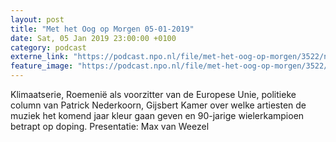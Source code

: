 ```yaml
---
layout: post
title: "Met het Oog op Morgen 05-01-2019"
date: Sat, 05 Jan 2019 23:00:00 +0100
category: podcast
externe_link: "https://podcast.npo.nl/file/met-het-oog-op-morgen/3522/nporadio1_met-het-oog-op-morgen_20190105_met-het-oog-op-morgen-050119_UN14GR.mp3"
feature_image: "https://podcast.npo.nl/file/met-het-oog-op-morgen/3522/nporadio1_met-het-oog-op-morgen_20190105_met-het-oog-op-morgen-050119_UN14GR.mp3"
---
```


Klimaatserie, Roemenië als voorzitter van de Europese Unie, politieke column van Patrick Nederkoorn, Gijsbert Kamer over welke artiesten de muziek het komend jaar kleur gaan geven en 90-jarige wielerkampioen betrapt op doping.
Presentatie: Max van Weezel
